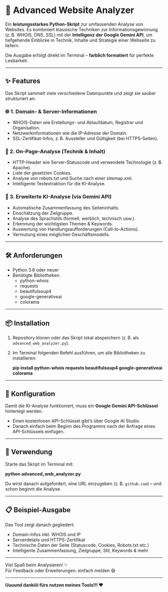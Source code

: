 # 🧠 Advanced Website Analyzer

Ein **leistungsstarkes Python-Skript** zur umfassenden Analyse von Websites. Es kombiniert klassische Techniken zur Informationsgewinnung (z. B. WHOIS, DNS, SSL) mit der **Intelligenz der Google Gemini API**, um tiefgehende Einblicke in Technik, Inhalte und Strategie einer Webseite zu liefern.

Die Ausgabe erfolgt direkt im Terminal – **farblich formatiert** für perfekte Lesbarkeit.

---

## ✨ Features

Das Skript sammelt viele verschiedene Datenpunkte und zeigt sie sauber strukturiert an:

### 🌐 1. Domain- & Server-Informationen
- WHOIS-Daten wie Erstellungs- und Ablaufdatum, Registrar und Organisation.
- Netzwerkinformationen wie die IP-Adresse der Domain.
- SSL-Zertifikat-Infos, z. B. Aussteller und Gültigkeit (bei HTTPS-Seiten).

### 🧩 2. On-Page-Analyse (Technik & Inhalt)
- HTTP-Header wie Server-Statuscode und verwendete Technologie (z. B. Apache).
- Liste der gesetzten Cookies.
- Analyse von robots.txt und Suche nach einer sitemap.xml.
- Intelligente Textextraktion für die KI-Analyse.

### 🤖 3. Erweiterte KI-Analyse (via Gemini API)
- Automatische Zusammenfassung des Seiteninhalts.
- Einschätzung der Zielgruppe.
- Analyse des Sprachstils (formell, werblich, technisch usw.).
- Erkennung der wichtigsten Themen & Keywords.
- Auswertung von Handlungsaufforderungen (Call-to-Actions).
- Vermutung eines möglichen Geschäftsmodells.

---

## 🛠️ Anforderungen

- Python 3.6 oder neuer  
- Benötigte Bibliotheken:
  - python-whois  
  - requests  
  - beautifulsoup4  
  - google-generativeai  
  - colorama  

---

## 📦 Installation

1. Repository klonen oder das Skript lokal abspeichern (z. B. als `advanced_web_analyzer.py`).

2. Im Terminal folgenden Befehl ausführen, um alle Bibliotheken zu installieren:

   **pip install python-whois requests beautifulsoup4 google-generativeai colorama**

---

## 🔧 Konfiguration

Damit die KI-Analyse funktioniert, muss ein **Google Gemini API-Schlüssel** hinterlegt werden.

- Einen kostenlosen API-Schlüssel gibt’s über Google AI Studio.  
- Danach einfach beim Beginn des Programms nach der Anfrage eines API-Schlüssels einfügen.

---

## 🚀 Verwendung

Starte das Skript im Terminal mit:

**python advanced_web_analyzer.py**

Du wirst danach aufgefordert, eine URL einzugeben (z. B. `github.com`) – und schon beginnt die Analyse.

---

## 📋 Beispiel-Ausgabe

Das Tool zeigt danach gegliedert:

- Domain-Infos inkl. WHOIS und IP
- Serverdetails und HTTPS-Zertifikat
- Technische Daten der Seite (Statuscode, Cookies, Robots.txt etc.)
- Intelligente Zusammenfassung, Zielgruppe, Stil, Keywords & mehr

---

Viel Spaß beim Analysieren! ✨  
Für Feedback oder Erweiterungen: einfach melden 😄

---
**Uuuund dankiiii fürs nutzen meines Tools!!! ❤** 
